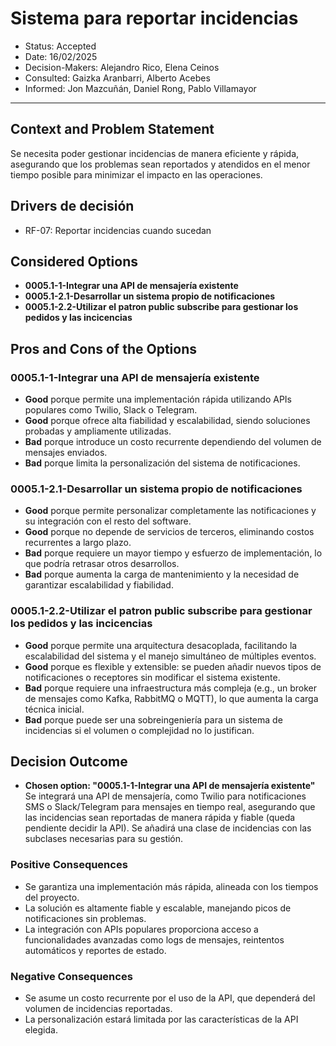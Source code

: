 # Sistema para reportar incidencias

* Status: Accepted
* Date: 16/02/2025
* Decision-Makers: Alejandro Rico, Elena Ceinos
* Consulted: Gaizka Aranbarri, Alberto Acebes
* Informed: Jon Mazcuñán, Daniel Rong, Pablo Villamayor
---

## Context and Problem Statement

Se necesita poder gestionar incidencias de manera eficiente y rápida, asegurando que los problemas sean reportados y atendidos en el menor tiempo posible para minimizar el impacto en las operaciones.

## Drivers de decisión

* RF-07: Reportar incidencias cuando sucedan

## Considered Options

* **0005.1-1-Integrar una API de mensajería existente**
* **0005.1-2.1-Desarrollar un sistema propio de notificaciones**
* **0005.1-2.2-Utilizar el patron public subscribe para gestionar los pedidos y las incicencias**

## Pros and Cons of the Options

### 0005.1-1-Integrar una API de mensajería existente

* **Good** porque permite una implementación rápida utilizando APIs populares como Twilio, Slack o Telegram.  
* **Good** porque ofrece alta fiabilidad y escalabilidad, siendo soluciones probadas y ampliamente utilizadas.  
* **Bad** porque introduce un costo recurrente dependiendo del volumen de mensajes enviados.  
* **Bad** porque limita la personalización del sistema de notificaciones.  

### 0005.1-2.1-Desarrollar un sistema propio de notificaciones

* **Good** porque permite personalizar completamente las notificaciones y su integración con el resto del software.  
* **Good** porque no depende de servicios de terceros, eliminando costos recurrentes a largo plazo.  
* **Bad** porque requiere un mayor tiempo y esfuerzo de implementación, lo que podría retrasar otros desarrollos.  
* **Bad** porque aumenta la carga de mantenimiento y la necesidad de garantizar escalabilidad y fiabilidad.  

### 0005.1-2.2-Utilizar el patron public subscribe para gestionar los pedidos y las incicencias

* **Good** porque permite una arquitectura desacoplada, facilitando la escalabilidad del sistema y el manejo simultáneo de múltiples eventos.
* **Good** porque es flexible y extensible: se pueden añadir nuevos tipos de notificaciones o receptores sin modificar el sistema existente.
* **Bad** porque requiere una infraestructura más compleja (e.g., un broker de mensajes como Kafka, RabbitMQ o MQTT), lo que aumenta la carga técnica inicial.
* **Bad** porque puede ser una sobreingeniería para un sistema de incidencias si el volumen o complejidad no lo justifican.

## Decision Outcome

* **Chosen option: "0005.1-1-Integrar una API de mensajería existente"**
Se integrará una API de mensajería, como Twilio para notificaciones SMS o Slack/Telegram para mensajes en tiempo real, asegurando que las incidencias sean reportadas de manera rápida y fiable (queda pendiente decidir la API). Se añadirá una clase de incidencias con las subclases necesarias para su gestión.

### Positive Consequences

* Se garantiza una implementación más rápida, alineada con los tiempos del proyecto.  
* La solución es altamente fiable y escalable, manejando picos de notificaciones sin problemas.  
* La integración con APIs populares proporciona acceso a funcionalidades avanzadas como logs de mensajes, reintentos automáticos y reportes de estado.

### Negative Consequences

* Se asume un costo recurrente por el uso de la API, que dependerá del volumen de incidencias reportadas.  
* La personalización estará limitada por las características de la API elegida.  
